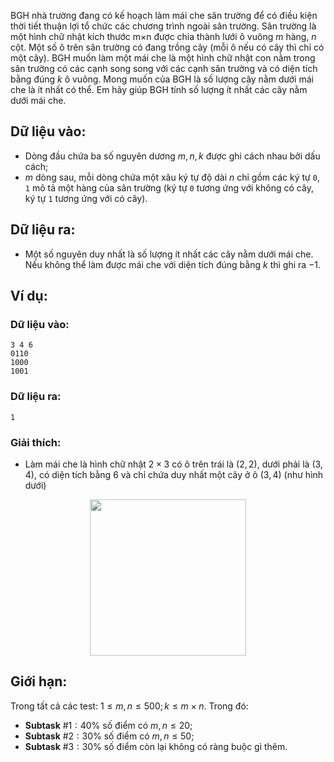 BGH nhà trường đang có kế hoạch làm mái che sân trường để có điều kiện thời tiết thuận lợi tổ chức các chương trình ngoài sân trường. Sân trường là một hình chữ nhật kích thước m×n được chia thành lưới ô vuông $m$ hàng, $n$ cột. Một số ô trên sân trường có đang trồng cây (mỗi ô nếu có cây thì chỉ có một cây). BGH muốn làm một mái che là một hình chữ nhật con nằm trong sân trường có các cạnh song song với các cạnh sân trường và có diện tích bằng đúng $k$ ô vuông. Mong muốn của BGH là số lượng cây nằm dưới mái che là ít nhất có thể. Em hãy giúp BGH tính số lượng ít nhất các cây nằm dưới mái che.

## Dữ liệu vào:
- Dòng đầu chứa ba số nguyên dương $m, n, k$ được ghi cách nhau bởi dấu cách;
- $m$ dòng sau, mỗi dòng chứa một xâu ký tự độ dài $n$ chỉ gồm các ký tự `0`, `1` mô tả một hàng của sân trường (ký tự `0` tương ứng với không có cây, ký tự `1` tương ứng với có cây).

## Dữ liệu ra:
- Một số nguyên duy nhất là số lượng ít nhất các cây nằm dưới mái che. Nếu không thể làm được mái che với diện tích đúng bằng $k$ thì ghi ra $-1$.
## Ví dụ:
### Dữ liệu vào:
```
3 4 6
0110
1000
1001
```

### Dữ liệu ra:
```
1
```

### Giải thích:
- Làm mái che là hình chữ nhật $2×3$ có ô trên trái là $(2, 2)$, dưới phải là $(3,4)$, có diện tích bằng $6$ và chỉ chứa duy nhất một cây ở ô $(3, 4)$ (như hình dưới)
<center><img src="/images/problems/467/cover.png" width=250px></center>

## Giới hạn:
Trong tất cả các test: $1 ≤ m, n ≤ 500; k ≤ m×n$. Trong đó:
- **Subtask** $\#1: 40\%$ số điểm có $m, n ≤ 20$;
- **Subtask** $\#2: 30\%$ số điểm có $m, n ≤ 50$;
- **Subtask** $\#3: 30\%$ số điểm còn lại không có ràng buộc gì thêm.